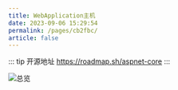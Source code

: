 ```yaml
---
title: WebApplication主机
date: 2023-09-06 15:29:54
permalink: /pages/cb2fbc/
article: false
---
```


::: tip 开源地址
https://roadmap.sh/aspnet-core
:::

<img src="/img/map/03-WebApplication.png" alt="总览"></img>